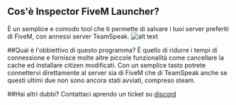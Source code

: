 ## Cos'è Inspector FiveM Launcher?
È un semplice e comodo tool che ti permette di salvare i tuoi server preferiti di FiveM, con annessi server TeamSpeak.
![alt text](https://cdn.discordapp.com/attachments/944339072594374667/944354423948329080/SPOILER_unknown.png)

##Qual è l'obbiettivo di questo programma?
È quello di ridurre i tempi di connessione e fornisce molte altre piccole funzionalità come cancellare la cache ed installare citizen modificati.
Con un semplice tasto potrete connettervi direttamente al server sia di FiveM che di TeamSpeak anche se questi  ultimi due non sono ancora stati avviati, compreso steam.

##Hai altri dubbi?
Contattaci aprendo un ticket su [discord](https://discord.gg/UxsZeYFz7q)
